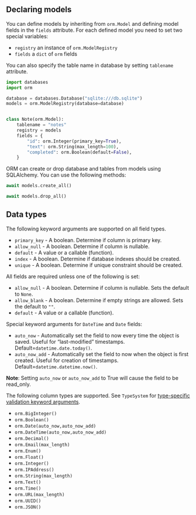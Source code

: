 ## Declaring models

You can define models by inheriting from `orm.Model` and
defining model fields in the `fields` attribute.
For each defined model you need to set two special variables:

* `registry` an instance of `orm.ModelRegistry`
* `fields` a `dict` of `orm` fields

You can also specify the table name in database by setting `tablename` attribute.

```python
import databases
import orm

database = databases.Database("sqlite:///db.sqlite")
models = orm.ModelRegistry(database=database)


class Note(orm.Model):
    tablename = "notes"
    registry = models
    fields = {
        "id": orm.Integer(primary_key=True),
        "text": orm.String(max_length=100),
        "completed": orm.Boolean(default=False),
    }
```

ORM can create or drop database and tables from models using SQLAlchemy.
You can use the following methods:

```python
await models.create_all()

await models.drop_all()
```

## Data types

The following keyword arguments are supported on all field types.

- `primary_key` - A boolean. Determine if column is primary key.
- `allow_null` - A boolean. Determine if column is nullable.
- `default` - A value or a callable (function).
- `index` - A boolean. Determine if database indexes should be created.
- `unique` - A boolean. Determine if unique constraint should be created.

All fields are required unless one of the following is set:

- `allow_null` - A boolean. Determine if column is nullable. Sets the default to `None`.
- `allow_blank` - A boolean. Determine if empty strings are allowed. Sets the default to `""`.
- `default` - A value or a callable (function).

Special keyword arguments for `DateTime` and `Date` fields:

- `auto_now` - Automatically set the field to now every time the object is saved. Useful for “last-modified” timestamps. Default=`datetime.date.today()`.
- `auto_now_add` - Automatically set the field to now when the object is first created. Useful for creation of timestamps. Default=`datetime.datetime.now()`.

**Note**: Setting `auto_now` or `auto_now_add` to True will cause the field to be read_only.

The following column types are supported.
See `TypeSystem` for [type-specific validation keyword arguments][typesystem-fields].

- `orm.BigInteger()`
- `orm.Boolean()`
- `orm.Date(auto_now,auto_now_add)`
- `orm.DateTime(auto_now,auto_now_add)`
- `orm.Decimal()`
- `orm.Email(max_length)`
- `orm.Enum()`
- `orm.Float()`
- `orm.Integer()`
- `orm.IPAddress()`
- `orm.String(max_length)`
- `orm.Text()`
- `orm.Time()`
- `orm.URL(max_length)`
- `orm.UUID()`
- `orm.JSON()`

[typesystem-fields]: https://www.encode.io/typesystem/fields/
